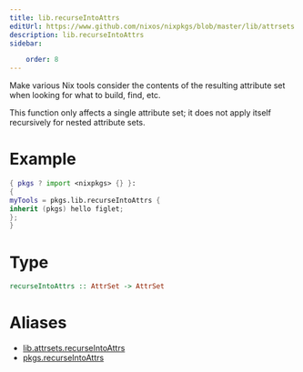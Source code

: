 ```yaml
---
title: lib.recurseIntoAttrs
editUrl: https://www.github.com/nixos/nixpkgs/blob/master/lib/attrsets.nix#L1302C5
description: lib.recurseIntoAttrs
sidebar:

    order: 8
---
```


Make various Nix tools consider the contents of the resulting
attribute set when looking for what to build, find, etc.

This function only affects a single attribute set; it does not
apply itself recursively for nested attribute sets.

# Example

```nix
{ pkgs ? import <nixpkgs> {} }:
{
myTools = pkgs.lib.recurseIntoAttrs {
inherit (pkgs) hello figlet;
};
}
```

# Type

```haskell
recurseIntoAttrs :: AttrSet -> AttrSet
```


# Aliases

- [lib.attrsets.recurseIntoAttrs](./reference/lib/attrsets/lib-attrsets-recurseIntoAttrs)
- [pkgs.recurseIntoAttrs](./reference/pkgs/pkgs-recurseIntoAttrs)


